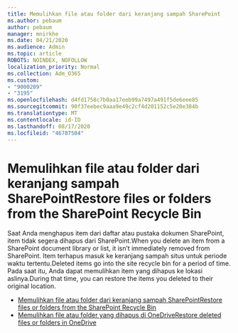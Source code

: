 ```yaml
---
title: Memulihkan file atau folder dari keranjang sampah SharePoint
ms.author: pebaum
author: pebaum
manager: mnirkhe
ms.date: 04/21/2020
ms.audience: Admin
ms.topic: article
ROBOTS: NOINDEX, NOFOLLOW
localization_priority: Normal
ms.collection: Adm_O365
ms.custom:
- "9000209"
- "3195"
ms.openlocfilehash: d4fd1758c7b0aa17eeb99a7497a491f5de6eee85
ms.sourcegitcommit: 90f37eebec9aaa9e49c2cf4d201152c5e20e384b
ms.translationtype: MT
ms.contentlocale: id-ID
ms.lasthandoff: 08/17/2020
ms.locfileid: "46787504"
---
```

# <a name="restore-files-or-folders-from-the-sharepoint-recycle-bin"></a><span data-ttu-id="80eb7-102">Memulihkan file atau folder dari keranjang sampah SharePoint</span><span class="sxs-lookup"><span data-stu-id="80eb7-102">Restore files or folders from the SharePoint Recycle Bin</span></span> 

<span data-ttu-id="80eb7-103">Saat Anda menghapus item dari daftar atau pustaka dokumen SharePoint, item tidak segera dihapus dari SharePoint.</span><span class="sxs-lookup"><span data-stu-id="80eb7-103">When you delete an item from a SharePoint document library or list, it isn’t immediately removed from SharePoint.</span></span> <span data-ttu-id="80eb7-104">Item terhapus masuk ke keranjang sampah situs untuk periode waktu tertentu.</span><span class="sxs-lookup"><span data-stu-id="80eb7-104">Deleted items go into the site recycle bin for a period of time.</span></span> <span data-ttu-id="80eb7-105">Pada saat itu, Anda dapat memulihkan item yang dihapus ke lokasi aslinya.</span><span class="sxs-lookup"><span data-stu-id="80eb7-105">During that time, you can restore the items you deleted to their original location.</span></span>

- [<span data-ttu-id="80eb7-106">Memulihkan file atau folder dari keranjang sampah SharePoint</span><span class="sxs-lookup"><span data-stu-id="80eb7-106">Restore files or folders from the SharePoint Recycle Bin</span></span>](https://support.office.com/article/Restore-items-in-the-Recycle-Bin-of-a-SharePoint-site-6df466b6-55f2-4898-8d6e-c0dff851a0be)
- [<span data-ttu-id="80eb7-107">Memulihkan file atau folder yang dihapus di OneDrive</span><span class="sxs-lookup"><span data-stu-id="80eb7-107">Restore deleted files or folders in OneDrive</span></span>](https://support.office.com/article/restore-deleted-files-or-folders-in-onedrive-949ada80-0026-4db3-a953-c99083e6a84f)
